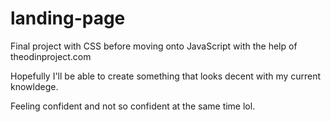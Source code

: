 # landing-page
Final project with CSS before moving onto JavaScript with the help of theodinproject.com

Hopefully I'll be able to create something that looks decent with my current knowldege.

Feeling confident and not so confident at the same time lol.